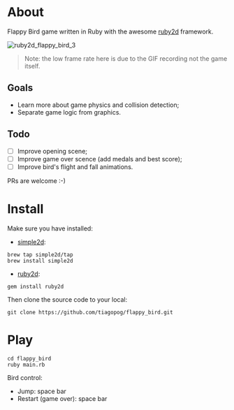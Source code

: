 # About

Flappy Bird game written in Ruby with the awesome [ruby2d](http://www.ruby2d.com/) framework.

![ruby2d_flappy_bird_3](https://user-images.githubusercontent.com/760933/65826039-c0b92480-e254-11e9-91a9-043bf80b3d07.gif)

> Note: the low frame rate here is due to the GIF recording not the game itself.

## Goals

- Learn more about game physics and collision detection;
- Separate game logic from graphics.

## Todo

- [ ] Improve opening scene;
- [ ] Improve game over scence (add medals and best score);
- [ ] Improve bird's flight and fall animations.

PRs are welcome :-) 

# Install

Make sure you have installed:

* [simple2d](https://github.com/simple2d/simple2d):

```
brew tap simple2d/tap
brew install simple2d
```

* [ruby2d](https://github.com/ruby2d/ruby2d):

```
gem install ruby2d
```

Then clone the source code to your local:

```
git clone https://github.com/tiagopog/flappy_bird.git
```

# Play

```
cd flappy_bird
ruby main.rb
```

Bird control:

* Jump: space bar
* Restart (game over): space bar
